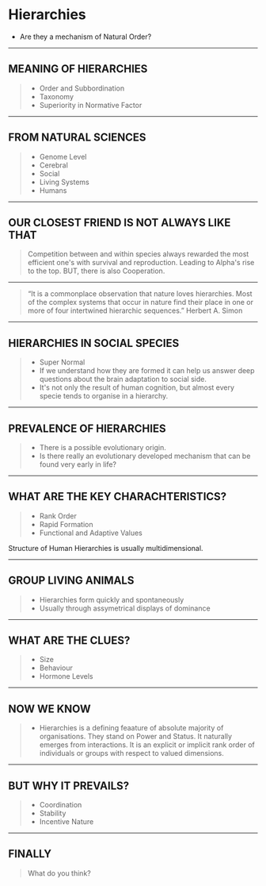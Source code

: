 <!-- .slide: data-background="./Pic3.jpg" -->
# Hierarchies

* Are they a mechanism of Natural Order? 

---

<!-- .slide: data-background="./Pic4.jpg" -->
## MEANING OF HIERARCHIES

> * Order and Subbordination
> * Taxonomy 
> * Superiority in Normative Factor

---
<!-- .slide: data-background="./Pic5.jpg" -->
## FROM NATURAL SCIENCES

> * Genome Level
> * Cerebral
> * Social 
> * Living Systems
> * Humans

---
<!-- .slide: data-background="./Pic6.jpg" -->
## OUR CLOSEST FRIEND IS NOT ALWAYS LIKE THAT

> Competition between and within species always rewarded the most efficient one's with survival and reproduction. 
Leading to Alpha's rise to the top.
BUT, there is also Cooperation. 

---
<!-- .slide: data-background="./Pic7.jpg" -->
> “It is a commonplace observation that nature loves hierarchies. Most of the complex systems that occur in nature find their place in one or more of four intertwined hierarchic sequences.” 
Herbert A. Simon 

---
<!-- .slide: data-background="./Pic8.jpg" -->
## HIERARCHIES IN SOCIAL SPECIES
> * Super Normal
> * If we understand how they are formed it can help us answer deep questions about the brain adaptation to social side. 
> * It's not only the result of human cognition, but almost every specie tends to organise in a hierarchy.

---
<!-- .slide: data-background="./Pic9.jpg" -->
## PREVALENCE OF HIERARCHIES
> * There is a possible evolutionary origin. 
> * Is there really an evolutionary developed mechanism that can be found very early in life? 

---
<!-- .slide: data-background="./Pic10.jpg" -->
## WHAT ARE THE KEY CHARACHTERISTICS? 

> * Rank Order
> * Rapid Formation
> * Functional and Adaptive Values

Structure of Human Hierarchies is usually multidimensional. 

---
## GROUP LIVING ANIMALS

> * Hierarchies form quickly and spontaneously
> * Usually through assymetrical displays of dominance

---
## WHAT ARE THE CLUES?

> * Size 
> * Behaviour
> * Hormone Levels

---
## NOW WE KNOW

> * Hierarchies is a defining feaature of absolute majority of organisations. 
They stand on Power and Status. 
It naturally emerges from interactions. 
It is an explicit or implicit rank order of individuals or groups with respect to valued dimensions. 

---
## BUT WHY IT PREVAILS? 

> * Coordination 
> * Stability
> * Incentive Nature

---
## FINALLY 

> What do you think?  